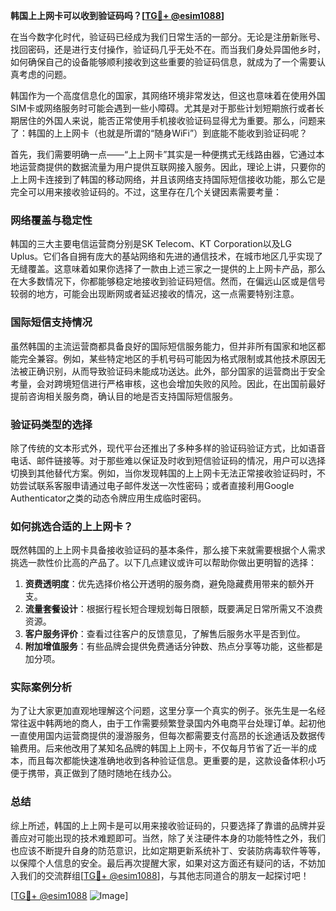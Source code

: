**韩国上上网卡可以收到验证码吗？[[TG💪+ @esim1088](https://t.me/s/esim1088)]**

在当今数字化时代，验证码已经成为我们日常生活的一部分。无论是注册新账号、找回密码，还是进行支付操作，验证码几乎无处不在。而当我们身处异国他乡时，如何确保自己的设备能够顺利接收到这些重要的验证码信息，就成为了一个需要认真考虑的问题。

韩国作为一个高度信息化的国家，其网络环境非常发达，但这也意味着在使用外国SIM卡或网络服务时可能会遇到一些小障碍。尤其是对于那些计划短期旅行或者长期居住的外国人来说，能否正常使用手机接收验证码显得尤为重要。那么，问题来了：韩国的上上网卡（也就是所谓的“随身WiFi”）到底能不能收到验证码呢？

首先，我们需要明确一点——“上上网卡”其实是一种便携式无线路由器，它通过本地运营商提供的数据流量为用户提供互联网接入服务。因此，理论上讲，只要你的上上网卡连接到了韩国的移动网络，并且该网络支持国际短信接收功能，那么它是完全可以用来接收验证码的。不过，这里存在几个关键因素需要考量：

### 网络覆盖与稳定性

韩国的三大主要电信运营商分别是SK Telecom、KT Corporation以及LG Uplus。它们各自拥有庞大的基站网络和先进的通信技术，在城市地区几乎实现了无缝覆盖。这意味着如果你选择了一款由上述三家之一提供的上上网卡产品，那么在大多数情况下，你都能够稳定地接收到验证码短信。然而，在偏远山区或是信号较弱的地方，可能会出现断网或者延迟接收的情况，这一点需要特别注意。

### 国际短信支持情况

虽然韩国的主流运营商都具备良好的国际短信服务能力，但并非所有国家和地区都能完全兼容。例如，某些特定地区的手机号码可能因为格式限制或其他技术原因无法被正确识别，从而导致验证码未能成功送达。此外，部分国家的运营商出于安全考量，会对跨境短信进行严格审核，这也会增加失败的风险。因此，在出国前最好提前咨询相关服务商，确认目的地是否支持国际短信服务。

### 验证码类型的选择

除了传统的文本形式外，现代平台还推出了多种多样的验证码验证方式，比如语音电话、邮件链接等。对于那些难以保证及时收到短信验证码的情况，用户可以选择切换到其他替代方案。例如，当你发现韩国的上上网卡无法正常接收验证码时，不妨尝试联系客服申请通过电子邮件发送一次性密码；或者直接利用Google Authenticator之类的动态令牌应用生成临时密码。

### 如何挑选合适的上上网卡？

既然韩国的上上网卡具备接收验证码的基本条件，那么接下来就需要根据个人需求挑选一款性价比高的产品了。以下几点建议或许可以帮助你做出更明智的选择：

1. **资费透明度**：优先选择价格公开透明的服务商，避免隐藏费用带来的额外开支。
2. **流量套餐设计**：根据行程长短合理规划每日限额，既要满足日常所需又不浪费资源。
3. **客户服务评价**：查看过往客户的反馈意见，了解售后服务水平是否到位。
4. **附加增值服务**：有些品牌会提供免费通话分钟数、热点分享等功能，这些都是加分项。

### 实际案例分析

为了让大家更加直观地理解这个问题，这里分享一个真实的例子。张先生是一名经常往返中韩两地的商人，由于工作需要频繁登录国内外电商平台处理订单。起初他一直使用国内运营商提供的漫游服务，但每次都需要支付高昂的长途通话及数据传输费用。后来他改用了某知名品牌的韩国上上网卡，不仅每月节省了近一半的成本，而且每次都能快速准确地收到各种验证信息。更重要的是，这款设备体积小巧便于携带，真正做到了随时随地在线办公。

### 总结

综上所述，韩国的上上网卡是可以用来接收验证码的，只要选择了靠谱的品牌并妥善应对可能出现的技术难题即可。当然，除了关注硬件本身的功能特性之外，我们也应该不断提升自身的防范意识，比如定期更新系统补丁、安装防病毒软件等等，以保障个人信息的安全。最后再次提醒大家，如果对这方面还有疑问的话，不妨加入我们的交流群组[[TG💪+ @esim1088](https://t.me/s/esim1088)]，与其他志同道合的朋友一起探讨吧！

[[TG💪+ @esim1088](https://t.me/s/esim1088) ![Image](https://i.postimg.cc/4NQfJmqS/Snipaste-2025-05-13-00-14-12.png)]